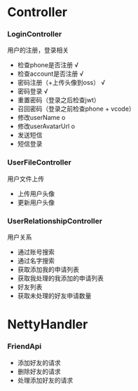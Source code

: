 # Controller
### LoginController
用户的注册，登录相关

* 检查phone是否注册                       √
* 检查account是否注册                     √
* 密码注册（+上传头像到oss）               √
* 密码登录                               √
* 重置密码（登录之后检查jwt）
* 召回密码（登录之前检查phone + vcode）
* 修改userName       o
* 修改userAvatarUrl  o
* 发送短信
* 短信登录

### UserFileController
用户文件上传

* 上传用户头像
* 更新用户头像

### UserRelationshipController
用户关系

* 通过账号搜索
* 通过名字搜索
* 获取添加我的申请列表
* 获取我处理的我添加的申请列表
* 好友列表
* 获取未处理的好友申请数量

# NettyHandler
### FriendApi
* 添加好友的请求
* 删除好友的请求
* 处理添加好友的请求